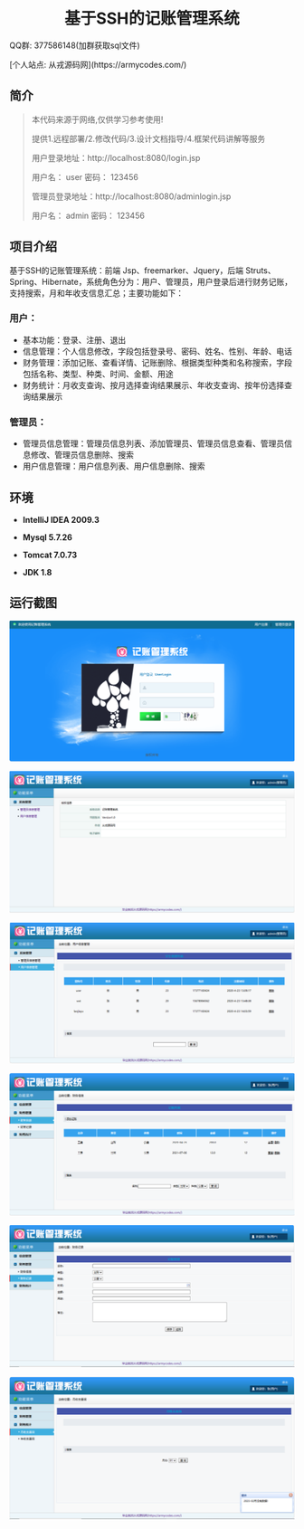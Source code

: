 <p><h1 align="center">基于SSH的记账管理系统</h1></p>

<p>QQ群: 377586148(加群获取sql文件)</p>
<p> [个人站点: 从戎源码网](https://armycodes.com/)</p>

## 简介

> 本代码来源于网络,仅供学习参考使用!
> 
> 提供1.远程部署/2.修改代码/3.设计文档指导/4.框架代码讲解等服务
>
> 用户登录地址：http://localhost:8080/login.jsp
>
> 用户名： user   密码： 123456
>
> 管理员登录地址：http://localhost:8080/adminlogin.jsp
>
> 用户名： admin   密码： 123456
>

## 项目介绍

基于SSH的记账管理系统：前端 Jsp、freemarker、Jquery，后端 Struts、Spring、Hibernate，系统角色分为：用户、管理员，用户登录后进行财务记账，支持搜索，月和年收支信息汇总；主要功能如下：

### 用户：

- 基本功能：登录、注册、退出
- 信息管理：个人信息修改，字段包括登录号、密码、姓名、性别、年龄、电话
- 财务管理：添加记账、查看详情、记账删除、根据类型种类和名称搜索，字段包括名称、类型、种类、时间、金额、用途
- 财务统计：月收支查询、按月选择查询结果展示、年收支查询、按年份选择查询结果展示

### 管理员：

- 管理员信息管理：管理员信息列表、添加管理员、管理员信息查看、管理员信息修改、管理员信息删除、搜索
- 用户信息管理：用户信息列表、用户信息删除、搜索

## 环境

- <b>IntelliJ IDEA 2009.3</b>

- <b>Mysql 5.7.26</b>

- <b>Tomcat 7.0.73</b>

- <b>JDK 1.8</b>


## 运行截图
![](screenshot/1.png)

![](screenshot/2.png)

![](screenshot/3.png)

![](screenshot/4.png)

![](screenshot/5.png)

![](screenshot/6.png)

